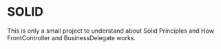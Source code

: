 # SOLID
This is only a small project to understand about Solid Principles and How FrontController and BusinessDelegate works.
